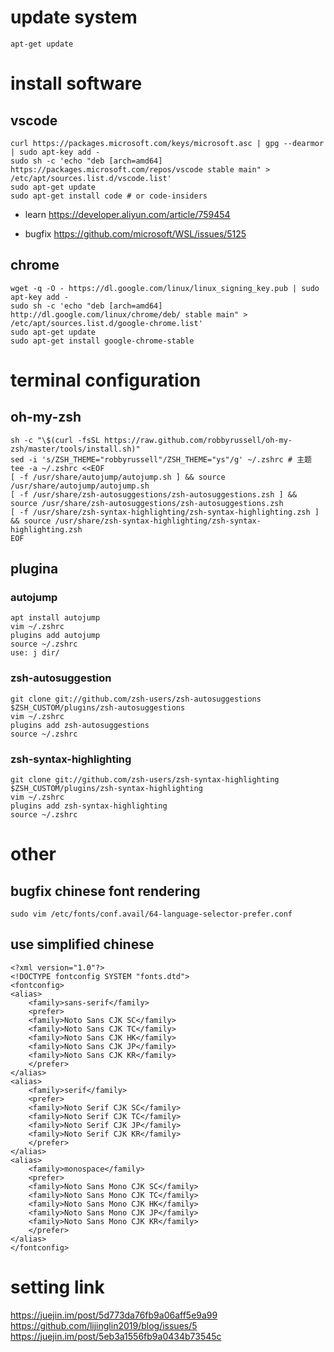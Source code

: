 # update system

    apt-get update

# install software

## vscode

    curl https://packages.microsoft.com/keys/microsoft.asc | gpg --dearmor | sudo apt-key add -
    sudo sh -c 'echo "deb [arch=amd64] https://packages.microsoft.com/repos/vscode stable main" > /etc/apt/sources.list.d/vscode.list'
    sudo apt-get update
    sudo apt-get install code # or code-insiders

-   learn
    <https://developer.aliyun.com/article/759454>

-   bugfix
    <https://github.com/microsoft/WSL/issues/5125>

## chrome

    wget -q -O - https://dl.google.com/linux/linux_signing_key.pub | sudo apt-key add -
    sudo sh -c 'echo "deb [arch=amd64] http://dl.google.com/linux/chrome/deb/ stable main" > /etc/apt/sources.list.d/google-chrome.list'
    sudo apt-get update
    sudo apt-get install google-chrome-stable

# terminal configuration

## oh-my-zsh

    sh -c "\$(curl -fsSL https://raw.github.com/robbyrussell/oh-my-zsh/master/tools/install.sh)"
    sed -i 's/ZSH_THEME="robbyrussell"/ZSH_THEME="ys"/g' ~/.zshrc # 主题
    tee -a ~/.zshrc <<EOF
    [ -f /usr/share/autojump/autojump.sh ] && source /usr/share/autojump/autojump.sh
    [ -f /usr/share/zsh-autosuggestions/zsh-autosuggestions.zsh ] && source /usr/share/zsh-autosuggestions/zsh-autosuggestions.zsh
    [ -f /usr/share/zsh-syntax-highlighting/zsh-syntax-highlighting.zsh ] && source /usr/share/zsh-syntax-highlighting/zsh-syntax-highlighting.zsh
    EOF

## plugina

### autojump

    apt install autojump
    vim ~/.zshrc
    plugins add autojump
    source ~/.zshrc
    use: j dir/

### zsh-autosuggestion

    git clone git://github.com/zsh-users/zsh-autosuggestions $ZSH_CUSTOM/plugins/zsh-autosuggestions
    vim ~/.zshrc
    plugins add zsh-autosuggestions
    source ~/.zshrc

### zsh-syntax-highlighting

    git clone git://github.com/zsh-users/zsh-syntax-highlighting $ZSH_CUSTOM/plugins/zsh-syntax-highlighting
    vim ~/.zshrc
    plugins add zsh-syntax-highlighting
    source ~/.zshrc

# other

## bugfix chinese font rendering

    sudo vim /etc/fonts/conf.avail/64-language-selector-prefer.conf

## use simplified chinese

    <?xml version="1.0"?>
    <!DOCTYPE fontconfig SYSTEM "fonts.dtd">
    <fontconfig>
    <alias>
        <family>sans-serif</family>
        <prefer>
        <family>Noto Sans CJK SC</family>
        <family>Noto Sans CJK TC</family>
        <family>Noto Sans CJK HK</family>
        <family>Noto Sans CJK JP</family>
        <family>Noto Sans CJK KR</family>
        </prefer>
    </alias>
    <alias>
        <family>serif</family>
        <prefer>
        <family>Noto Serif CJK SC</family>
        <family>Noto Serif CJK TC</family>
        <family>Noto Serif CJK JP</family>
        <family>Noto Serif CJK KR</family>
        </prefer>
    </alias>
    <alias>
        <family>monospace</family>
        <prefer>
        <family>Noto Sans Mono CJK SC</family>
        <family>Noto Sans Mono CJK TC</family>
        <family>Noto Sans Mono CJK HK</family>
        <family>Noto Sans Mono CJK JP</family>
        <family>Noto Sans Mono CJK KR</family>
        </prefer>
    </alias>
    </fontconfig>

# setting link

<https://juejin.im/post/5d773da76fb9a06aff5e9a99>  
<https://github.com/lijinglin2019/blog/issues/5>  
<https://juejin.im/post/5eb3a1556fb9a0434b73545c>
